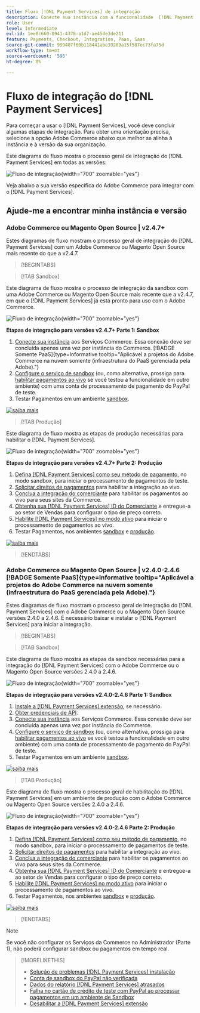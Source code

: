 ```yaml
---
title: Fluxo [!DNL Payment Services] de integração
description: Conecte sua instância com a funcionalidade  [!DNL Payment Services]  ao concluir algumas etapas de integração.
role: User
level: Intermediate
exl-id: 1ee8c660-0941-4378-a1d7-ae45de3de211
feature: Payments, Checkout, Integration, Paas, Saas
source-git-commit: 999407f00b118441abe39209a15f587ec73fa75d
workflow-type: tm+mt
source-wordcount: '595'
ht-degree: 0%

---
```


# Fluxo de integração do [!DNL Payment Services]

Para começar a usar o [!DNL Payment Services], você deve concluir algumas etapas de integração. Para obter uma orientação precisa, selecione a opção Adobe Commerce abaixo que melhor se alinha à instância e à versão da sua organização.

Este diagrama de fluxo mostra o processo geral de integração do [!DNL Payment Services] em todas as versões:

![Fluxo de integração](assets/flow-payment-services.png){width="700" zoomable="yes"}

Veja abaixo a sua versão específica do Adobe Commerce para integrar com o [!DNL Payment Services].

## Ajude-me a encontrar minha instância e versão

### Adobe Commerce ou Magento Open Source | v2.4.7+

Estes diagramas de fluxo mostram o processo geral de integração do [!DNL Payment Services] com um Adobe Commerce ou Magento Open Source mais recente do que a v2.4.7.

>[!BEGINTABS]

>[!TAB Sandbox]

Este diagrama de fluxo mostra o processo de integração da sandbox com uma Adobe Commerce ou Magento Open Source mais recente que a v2.4.7, em que o [!DNL Payment Services] já está pronto para uso com o Adobe Commerce.

![Fluxo de integração](assets/flow-sandbox-configuration-onboarding-2.4.7.png){width="700" zoomable="yes"}

**Etapas de integração para versões v2.4.7+ Parte 1: Sandbox**

1. [Conecte sua instância](connect.md#configure-commerce-services) aos Serviços Commerce. Essa conexão deve ser concluída apenas uma vez por instância do Commerce. [!BADGE Somente PaaS]{type=Informative tooltip="Aplicável a projetos do Adobe Commerce na nuvem somente (infraestrutura do PaaS gerenciada pela Adobe)."}
1. [Configure o serviço de sandbox](sandbox.md#enable-sandbox-testing) (ou, como alternativa, prossiga para [habilitar pagamentos ao vivo](sandbox.md#enable-live-payments) se você testou a funcionalidade em outro ambiente) com uma conta de processamento de pagamento do PayPal de teste.
1. Testar Pagamentos em um ambiente [sandbox](sandbox.md#test-in-sandbox-environment).

[![saiba mais](assets/learn-more-button.svg)](https://helpx.adobe.com/br/legal/product-descriptions/payment-services-for-Adobe-Commerce-and-Magento-Open-Source-On-demand-Services.html)

>[!TAB Produção]

Este diagrama de fluxo mostra as etapas de produção necessárias para habilitar o [!DNL Payment Services].

![Fluxo de integração](assets/flow-production-payment-services.png){width="700" zoomable="yes"}

**Etapas de integração para versões v2.4.7+ Parte 2: Produção**

1. [Defina [!DNL Payment Services] como seu método de pagamento](production.md#set-payment-services-as-payment-method), no modo sandbox, para iniciar o processamento de pagamentos de teste.
1. [Solicitar direitos de pagamentos](production.md#request-payments-entitlement-from-adobe) para habilitar a integração ao vivo.
1. [Conclua a integração do comerciante](production.md#complete-merchant-onboarding) para habilitar os pagamentos ao vivo para seus sites da Commerce.
1. [Obtenha sua [!DNL Payment Services] ID do Comerciante](production.md#configure-pricing-tier) e entregue-a ao setor de Vendas para configurar o tipo de preço correto.
1. [Habilite [!DNL Payment Services] no modo ativo](production.md#enable-live-payments) para iniciar o processamento de pagamentos ao vivo.
1. Testar Pagamentos, nos ambientes [sandbox](sandbox.md#test-in-sandbox-environment) e [produção](production.md#test-in-production).

[![saiba mais](assets/learn-more-button.svg)](production.md)

>[!ENDTABS]

### Adobe Commerce ou Magento Open Source | v2.4.0-2.4.6 [!BADGE Somente PaaS]{type=Informative tooltip="Aplicável a projetos do Adobe Commerce na nuvem somente (infraestrutura do PaaS gerenciada pela Adobe)."}

Estes diagramas de fluxo mostram o processo geral de integração do [!DNL Payment Services] com o Adobe Commerce ou o Magento Open Source versões 2.4.0 a 2.4.6. É necessário baixar e instalar o [!DNL Payment Services] para iniciar a integração.

>[!BEGINTABS]

>[!TAB Sandbox]

Este diagrama de fluxo mostra as etapas da sandbox necessárias para a integração do [!DNL Payment Services] com o Adobe Commerce ou o Magento Open Source versões 2.4.0 a 2.4.6.

![Fluxo de integração](assets/flow-sandbox-installation-configuration-onboarding-2.4.0.png){width="700" zoomable="yes"}

**Etapas de integração para versões v2.4.0-2.4.6 Parte 1: Sandbox**

1. [Instale a [!DNL Payment Services] extensão](install.md#get-payment-services), se necessário.
1. [Obter credenciais de API](connect.md#obtain-api-credentials).
1. [Conecte sua instância](connect.md#configure-commerce-services) aos Serviços Commerce. Essa conexão deve ser concluída apenas uma vez por instância do Commerce.
1. [Configure o serviço de sandbox](sandbox.md#enable-sandbox-testing) (ou, como alternativa, prossiga para [habilitar pagamentos ao vivo](sandbox.md#enable-live-payments) se você testou a funcionalidade em outro ambiente) com uma conta de processamento de pagamento do PayPal de teste.
1. Testar Pagamentos em um ambiente [sandbox](sandbox.md#test-in-sandbox-environment).

[![saiba mais](assets/learn-more-button.svg)](https://helpx.adobe.com/br/legal/product-descriptions/payment-services-for-Adobe-Commerce-and-Magento-Open-Source-On-demand-Services.html)

>[!TAB Produção]

Este diagrama de fluxo mostra o processo geral de habilitação do [!DNL Payment Services] em um ambiente de produção com o Adobe Commerce ou Magento Open Source versões 2.4.0 a 2.4.6.

![Fluxo de integração](assets/flow-production-payment-services.png){width="700" zoomable="yes"}

**Etapas de integração para versões v2.4.0-2.4.6 Parte 2: Produção**

1. [Defina [!DNL Payment Services] como seu método de pagamento](production.md#set-payment-services-as-payment-method), no modo sandbox, para iniciar o processamento de pagamentos de teste.
1. [Solicitar direitos de pagamentos](production.md#request-payments-entitlement-from-adobe) para habilitar a integração ao vivo.
1. [Conclua a integração do comerciante](production.md#complete-merchant-onboarding) para habilitar os pagamentos ao vivo para seus sites da Commerce.
1. [Obtenha sua [!DNL Payment Services] ID do Comerciante](production.md#configure-pricing-tier) e entregue-a ao setor de Vendas para configurar o tipo de preço correto.
1. [Habilite [!DNL Payment Services] no modo ativo](production.md#enable-live-payments) para iniciar o processamento de pagamentos ao vivo.
1. Testar Pagamentos, nos ambientes [sandbox](sandbox.md#test-in-sandbox-environment) e [produção](production.md#test-in-production).

[![saiba mais](assets/learn-more-button.svg)](onboard.md)

>[!ENDTABS]

>[!NOTE]
>
>Se você não configurar os Serviços da Commerce no Administrador (Parte 1), não poderá configurar sandbox ou pagamentos em tempo real.

>[!MORELIKETHIS]
>
> * [Solução de problemas [!DNL Payment Services] instalação](https://experienceleague.adobe.com/docs/commerce-knowledge-base/kb/troubleshooting/payments/payservices-install.html?lang=pt-BR)
> * [Conta de sandbox do PayPal não verificada](https://experienceleague.adobe.com/docs/commerce-knowledge-base/kb/troubleshooting/payments/payservices-paypal-acct.html?lang=pt-BR)
> * [Dados do relatório [!DNL Payment Services] atrasados](https://experienceleague.adobe.com/docs/commerce-knowledge-base/kb/troubleshooting/payments/payservices-report-info-delayed.html?lang=pt-BR)
> * [Falha no cartão de crédito de teste com PayPal ao processar pagamentos em um ambiente de Sandbox](https://experienceleague.adobe.com/docs/commerce-knowledge-base/kb/troubleshooting/payments/payservices-cc-sandbox-failure.html?lang=pt-BR)
> * [Desabilitar a [!DNL Payment Services] extensão](https://experienceleague.adobe.com/pt-br/docs/commerce-on-cloud/user-guide/configure-store/extensions#manage-extensions-1)